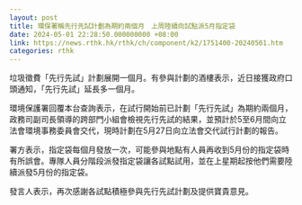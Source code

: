 ```yaml
---
layout: post
title: 環保署稱先行先試計劃為期約兩個月　上周陸續向試點派5月指定袋
date: 2024-05-01 22:28:50.000000000 +08:00
link: https://news.rthk.hk/rthk/ch/component/k2/1751400-20240501.htm
categories: rthk
---
```


垃圾徵費「先行先試」計劃展開一個月。有參與計劃的酒樓表示，近日接獲政府口頭通知，「先行先試」延長多一個月。

環境保護署回覆本台查詢表示，在試行開始前已計劃「先行先試」為期約兩個月，政務司副司長領導的跨部門小組會檢視先行先試的結果，並預計於5至6月間向立法會環境事務委員會交代，現時計劃在5月27日向立法會交代試行計劃的報告。

署方表示，指定袋每個月發放一次，可能參與地點有人員再收到5月份的指定袋時有所誤會。專隊人員分階段派發指定袋讓各試點試用，並在上星期起按他們需要陸續派發5月份的指定袋。

發言人表示，再次感謝各試點積極參與先行先試計劃及提供寶貴意見。
